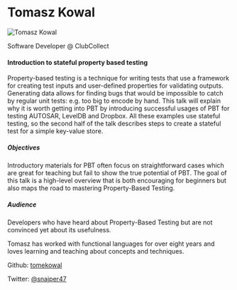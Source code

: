 # Tomasz Kowal

![Tomasz Kowal](http://s3.amazonaws.com/esl-conf-stg/media/files/000/000/573/thumbnail/145287488987763tomekfacebook_thumb.jpg?1487605541)

Software Developer @ ClubCollect

#### Introduction to stateful property based testing

Property-based testing is a technique for writing tests that use a framework for creating test inputs and user-defined properties for validating outputs. Generating data allows for finding bugs that would be impossible to catch by regular unit tests: e.g. too big to encode by hand. This talk will explain why it is worth getting into PBT by introducing successful usages of PBT for testing AUTOSAR, LevelDB and Dropbox. All these examples use stateful testing, so the second half of the talk describes steps to create a stateful test for a simple key-value store.

##### Objectives

Introductory materials for PBT often focus on straightforward cases which are great for teaching but fail to show the true potential of PBT. The goal of this talk is a high-level overview that is both encouraging for beginners but also maps the road to mastering Property-Based Testing.

##### Audience

Developers who have heard about Property-Based Testing but are not convinced yet about its usefulness.

Tomasz has worked with functional languages for over eight years and loves learning and teaching about concepts and techniques.

Github: [tomekowal](https://github.com/tomekowal)

Twitter: [@snajper47](https://twitter.com/snajper47)

